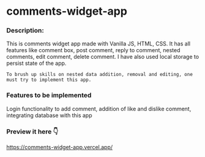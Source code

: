 # comments-widget-app

### Description: 
This is comments widget app made with Vanilla JS, HTML, CSS. It has all  features like comment box, post comment, reply to comment, nested comments, edit comment, delete comment. I have also used local storage to persist state of the app. 

`To brush up skills on nested data addition, removal and editing, one must try to implement this app.`

### Features to be implemented
Login functionality to add comment,
addition of like and dislike comment,
integrating database with this app

### Preview it here 👇
https://comments-widget-app.vercel.app/
